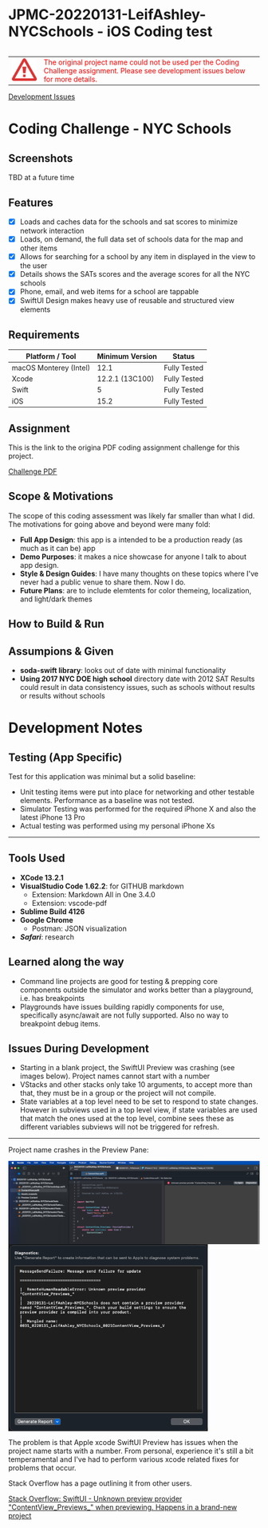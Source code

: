 # JPMC-20220131-LeifAshley-NYCSchools - iOS Coding test


<table align="left" style="width:90%%" border=0>
    <tr>
        <td style="min-width:50px"><img src="./mdAssets/alertRed4.png" width="50" alt="JPMC Coding Challenge - NYC Schools"></td>
        <td style="width: 100%; vertical-align: text-center" ><span  style="color:red">The original project name could not be used per the Coding Challenge assignment. Please see development issues below for more details.</span><br></td>
    </tr>
</table>

[Development Issues](#Issues-During-Development)


# Coding Challenge - NYC Schools

## Screenshots

TBD at a future time

## Features

- [x] Loads and caches data for the schools and sat scores to minimize network interaction
- [x] Loads, on demand, the full data set of schools data for the map and other items
- [x] Allows for searching for a school by any item in displayed in the view to the user
- [x] Details shows the SATs scores and the average scores for all the NYC schools
- [x] Phone, email, and web items for a school are tappable
- [x] SwiftUI Design makes heavy use of reusable and structured view elements

## Requirements
| Platform / Tool | Minimum Version | Status |
| --- | --- | --- |
| macOS Monterey (Intel) | 12.1 | Fully Tested |
| Xcode | 12.2.1 (13C100) | Fully Tested |
| Swift | 5 | Fully Tested |
| iOS | 15.2 | Fully Tested |

## Assignment

This is the link to the origina PDF coding assignment challenge for this project.

[Challenge PDF](./mdAssets/jpmcChallengeNYCSchools.pdf) 

## Scope & Motivations
The scope of this coding assessment was likely far smaller than what I did. The motivations for going above and beyond were many fold:
- **Full App Design**: this app is a intended to be a production ready (as much as it can be) app 
- **Demo Purposes**: it makes a nice showcase for anyone I talk to about app design.
- **Style & Design Guides**: I have many thoughts on these topics where I've never had a public venue to share them. Now I do.
- **Future Plans**: are to include elemtents for color themeing, localization, and light/dark themes


## How to Build & Run



## Assumpions & Given
- **soda-swift library**: looks out of date with minimal functionality
- **Using 2017 NYC DOE high school** directory date with 2012 SAT Results could result in data consistency issues, such as schools without results or results without schools


# Development Notes

## Testing (App Specific)
Test for this application was minimal but a solid baseline:
- Unit testing items were put into place for networking and other testable elements. Performance as a baseline was not tested.
- Simulator Testing was performed for the required iPhone X and also the latest iPhone 13 Pro
- Actual testing was performed using my personal iPhone Xs

---
## Tools Used

- **XCode 13.2.1** 
- **VisualStudio Code 1.62.2**: for GITHUB markdown
  - Extension: Markdown All in One 3.4.0
  - Extension: vscode-pdf
- **Sublime Build 4126** 
- **Google Chrome** 
  - Postman: JSON visualization
- ***Safari***: research

## Learned along the way
- Command line projects are good for testing & prepping core components outside the simulator and works better than a playground, i.e. has breakpoints
- Playgrounds have issues building rapidly components for use, specifically async/await are not fully supported. Also no way to breakpoint debug items.

## Issues During Development
- Starting in a blank project, the SwiftUI Preview was crashing (see images below). Project names cannot start with a number
- VStacks and other stacks only take 10 arguments, to accept more than that, they must be in a group or the project will not compile.
- State variables at a top level need to be set to respond to state changes. However in subviews used in a top level view, if state variables are used that match the ones used at the top level, combine sees these as different variables subviews will not be triggered for refresh. 

---
Project name crashes in the Preview Pane:

[<img src="./mdAssets/issueProjectNamingError.png" align="top" width="700" alt="JPMC Coding Challenge - NYC Schools">](./mdAssets/issueProjectNamingLog.png)
[<img src="./mdAssets/issueProjectNamingLog.png" align="top" width="400" alt="JPMC Coding Challenge - NYC Schools">](./mdAssets/issueProjectNamingLog.png)


The problem is that Apple xcode SwiftUI Preview has issues when the project name starts with a number. From personal, experience it's still a bit temperamental and I've had to perform various xcode related fixes for problems that occur.

Stack Overflow has a page outlining it from other users.

[Stack Overflow: SwiftUI - Unknown preview provider "ContentView_Previews_" when previewing. Happens in a brand-new project](https://stackoverflow.com/questions/65873684/swiftui-unknown-preview-provider-contentview-previews-when-previewing-happ)

